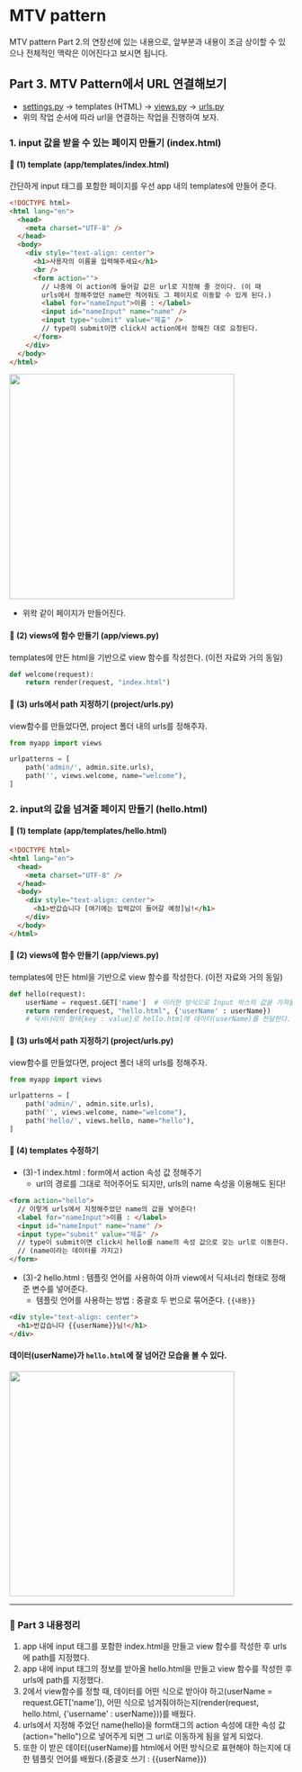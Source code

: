 # MTV pattern

MTV pattern Part 2.의 연장선에 있는 내용으로,
앞부분과 내용이 조금 상이할 수 있으나 전체적인 맥락은 이어진다고 보시면 됩니다.

## Part 3. MTV Pattern에서 URL 연결해보기

- [settings.py](#) -> templates (HTML) -> [views.py](#) -> [urls.py](#)
- 위의 작업 순서에 따라 url을 연결하는 작업을 진행하여 보자.

### 1. input 값을 받을 수 있는 페이지 만들기 (index.html)

#### 🎈 (1) template (app/templates/index.html)

간단하게 input 태그를 포함한 페이지를 우선 app 내의 templates에 만들어 준다.

```html
<!DOCTYPE html>
<html lang="en">
  <head>
    <meta charset="UTF-8" />
  </head>
  <body>
    <div style="text-align: center">
      <h1>사용자의 이름을 입력해주세요</h1>
      <br />
      <form action="">
        // 나중에 이 action에 들어갈 값은 url로 지정해 줄 것이다. (이 때
        urls에서 정해주었던 name만 적어줘도 그 페이지로 이동할 수 있게 된다.)
        <label for="nameInput">이름 : </label>
        <input id="nameInput" name="name" />
        <input type="submit" value="제출" />
        // type이 submit이면 click시 action에서 정해진 대로 요청된다.
      </form>
    </div>
  </body>
</html>
```

<img src="https://images.velog.io/images/nathan29849/post/4270d9d5-48fc-4b5d-a882-6ff8bb2e14dc/image.png" width="400px;">

- 위왁 같이 페이지가 만들어진다.

#### 🎈 (2) views에 함수 만들기 (app/views.py)

templates에 만든 html을 기반으로 view 함수를 작성한다. (이전 자료와 거의 동일)

```python
def welcome(request):
    return render(request, "index.html")
```

#### 🎈 (3) urls에서 path 지정하기 (project/urls.py)

view함수를 만들었다면, project 폴더 내의 urls를 정해주자.

```python
from myapp import views

urlpatterns = [
    path('admin/', admin.site.urls),
    path('', views.welcome, name="welcome"),
]
```

### 2. input의 값을 넘겨줄 페이지 만들기 (hello.html)

#### 🎈 (1) template (app/templates/hello.html)

```html
<!DOCTYPE html>
<html lang="en">
  <head>
    <meta charset="UTF-8" />
  </head>
  <body>
    <div style="text-align: center">
      <h1>반갑습니다 [여기에는 입력값이 들어갈 예정]님!</h1>
    </div>
  </body>
</html>
```

#### 🎈 (2) views에 함수 만들기 (app/views.py)

templates에 만든 html을 기반으로 view 함수를 작성한다. (이전 자료와 거의 동일)

```python
def hello(request):
    userName = request.GET['name']  # 이러한 방식으로 Input 박스의 값을 가져올 수 있다. & 그것을 userName이라는 변수에 할당
    return render(request, "hello.html", {'userName' : userName})
    # 딕셔너리의 형태{key : value}로 hello.html에 데이터(userName)를 전달한다.
```

#### 🎈 (3) urls에서 path 지정하기 (project/urls.py)

view함수를 만들었다면, project 폴더 내의 urls를 정해주자.

```python
from myapp import views

urlpatterns = [
    path('admin/', admin.site.urls),
    path('', views.welcome, name="welcome"),
    path('hello/', views.hello, name="hello"),
]

```

#### 🎈 (4) templates 수정하기

- (3)-1 index.html : form에서 action 속성 값 정해주기
  - url의 경로를 그대로 적어주어도 되지만, urls의 name 속성을 이용해도 된다!

```html
<form action="hello">
  // 이렇게 urls에서 지정해주었던 name의 값을 넣어준다!
  <label for="nameInput">이름 : </label>
  <input id="nameInput" name="name" />
  <input type="submit" value="제출" />
  // type이 submit이면 click시 hello를 name의 속성 값으로 갖는 url로 이동한다.
  // (name이라는 데이터를 가지고)
</form>
```

- (3)-2 hello.html : 템플릿 언어를 사용하여 아까 view에서 딕셔너리 형태로 정해준 변수를 넣어준다.
  - 템플릿 언어를 사용하는 방법 : 중괄호 두 번으로 묶어준다. `{{내용}}`

```html
<div style="text-align: center">
  <h1>반갑습니다 {{userName}}님!</h1>
</div>
```

#### 데이터(userName)가 `hello.html`에 잘 넘어간 모습을 볼 수 있다.

<img src="https://images.velog.io/images/nathan29849/post/60e8369f-b88c-4bfa-a4c5-7a248493b408/image.png" width="400px;">

---

### 📒 Part 3 내용정리

1. app 내에 input 태그를 포함한 index.html을 만들고 view 함수를 작성한 후 urls에 path를 지정했다.
2. app 내에 input 태그의 정보를 받아올 hello.html을 만들고 view 함수를 작성한 후 urls에 path를 지정했다.
3. 2에서 view함수를 정할 때, 데이터를 어떤 식으로 받아야 하고(userName = request.GET['name']), 어떤 식으로 넘겨줘야하는지(render(request, hello.html, {'username' : userName}))를 배웠다.
4. urls에서 지정해 주었던 name(hello)을 form태그의 action 속성에 대한 속성 값(action="hello")으로 넣어주게 되면 그 url로 이동하게 됨을 알게 되었다.
5. 또한 이 받은 데이터(userName)를 html에서 어떤 방식으로 표현해야 하는지에 대한 템플릿 언어를 배웠다.(중괄호 쓰기 : {{userName}})
